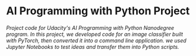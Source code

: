 # AI Programming with Python Project

###### Project code for Udacity's AI Programming with Python Nanodegree program. In this project, we developed code for an image classifier built with PyTorch, then converted it into a command line application. we used Jupyter Notebooks to test ideas and transfer them into Python scripts.
